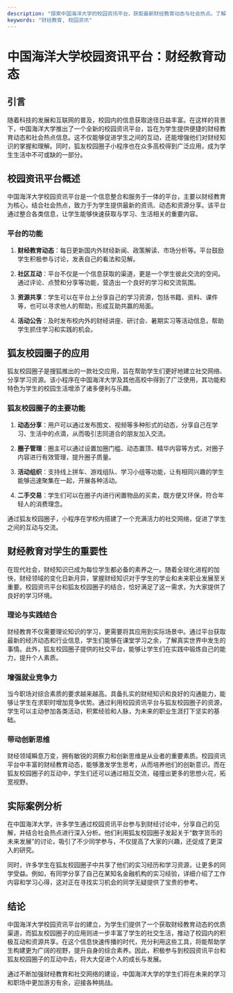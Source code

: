 ```yaml
---
description: "探索中国海洋大学的校园资讯平台，获取最新财经教育动态与社会热点。了解狐友校园圈子小程序在高校中的应用情况，助力学生社交与学术交流。"
keywords: "财经教育, 校园资讯"
---
```

# 中国海洋大学校园资讯平台：财经教育动态

## 引言

随着科技的发展和互联网的普及，校园内的信息获取途径日益丰富。在这样的背景下，中国海洋大学推出了一个全新的校园资讯平台，旨在为学生提供便捷的财经教育动态和社会热点信息。这不仅能够促进学生之间的互动，还能增强他们对财经知识的掌握和理解。同时，狐友校园圈子小程序也在众多高校得到广泛应用，成为学生生活中不可或缺的一部分。

## 校园资讯平台概述

中国海洋大学校园资讯平台是一个信息整合和服务于一体的平台，主要以财经教育为核心，结合社会热点，致力于为学生提供最新的资讯、动态和资源分享。该平台通过整合各类信息，让学生能够快速获取与学习、生活相关的重要内容。

### 平台的功能

1. **财经教育动态**：每日更新国内外财经新闻、政策解读、市场分析等。平台鼓励学生积极参与讨论，发表自己的看法和见解。
   
2. **社区互动**：平台不仅是一个信息获取的渠道，更是一个学生彼此交流的空间。通过评论、点赞和分享等功能，营造出一个良好的学习和交流氛围。

3. **资源共享**：学生可以在平台上分享自己的学习资源，包括书籍、资料、课件等，也可以寻求他人的帮助，形成互助共赢的局面。

4. **活动公告**：及时发布校内外的财经讲座、研讨会、暑期实习等活动信息，帮助学生抓住学习和实践的机会。

## 狐友校园圈子的应用

狐友校园圈子是搜狐推出的一款社交应用，旨在帮助学生们更好地建立社交网络、分享学习资源。该小程序在中国海洋大学及其他高校中得到了广泛使用，其功能和特色为学生的校园生活增添了诸多便利与乐趣。

### 狐友校园圈子的主要功能

1. **动态分享**：用户可以通过发布图文、视频等多种形式的动态，分享自己在学习、生活中的点滴，从而吸引志同道合的朋友加入交流。

2. **圈子管理**：圈主可以通过设置加圈门槛、动态置顶、精华内容等方式，对圈子内容进行有效管理，提升圈子质量。

3. **活动组织**：支持线上拼车、游戏组队、学习小组等功能，让有相同兴趣的学生能够迅速聚集在一起，开展各种活动。

4. **二手交易**：学生们可以在圈子内进行闲置物品的买卖，既方便又环保，符合年轻人的消费理念。

通过狐友校园圈子，小程序在学校内搭建了一个充满活力的社交网络，促进了学生之间的互动与交流。

## 财经教育对学生的重要性

在现代社会，财经知识已成为每位学生都必备的素养之一。随着全球化进程的加快，财经领域的变化日新月异，掌握财经知识对于学生的学业和未来职业发展至关重要。校园资讯平台和狐友校园圈子的结合，恰好满足了这一需求，为大家提供了良好的学习环境。

### 理论与实践结合

财经教育不仅需要理论知识的学习，更需要将其应用到实际场景中。通过平台获取最新的经济动态和行业信息，学生们能够在课堂学习之余，了解真实世界中发生的事情。此外，狐友校园圈子提供的社交平台，能够让学生们在实践中锻炼自己的能力，提升个人素质。

### 增强就业竞争力

当今职场对综合素质的要求越来越高。具备扎实的财经知识和良好的沟通能力，能够让学生在求职时增加竞争优势。通过利用校园资讯平台与狐友校园圈子的资源，学生可以主动参加各类活动，积累经验和人脉，为未来的职业生涯打下坚实的基础。

### 带动创新思维

财经领域瞬息万变，拥有敏锐的洞察力和创新思维是从业者的重要素质。校园资讯平台中丰富的财经教育动态，能够激发学生思考，从而培养他们的创新意识。而在狐友校园圈子的互动中，学生们还可以通过相互交流，碰撞出更多的思想火花，拓宽视野。

## 实际案例分析

在中国海洋大学，许多学生通过校园资讯平台参与到财经讨论中，分享自己的见解，并结合社会热点进行深入分析。他们利用狐友校园圈子发起关于“数字货币的未来发展”的讨论，吸引了不少同学参与，不仅提高了大家的兴趣，还促成了更深入的研究。

同时，许多学生在狐友校园圈子中共享了他们的实习经历和学习资源，让更多的同学受益。例如，有同学分享了自己在某知名金融机构的实习经验，详细介绍了工作内容和学习心得，这对正在寻找实习机会的同学无疑提供了宝贵的参考。

## 结论

中国海洋大学校园资讯平台的建立，为学生们提供了一个获取财经教育动态的优质渠道，而狐友校园圈子的应用则进一步丰富了学生的社交生活，推动了校园内的积极互动和资源共享。在这个信息快速传播的时代，充分利用这些工具，将能帮助学生构建更为广阔的视野，提升自身的综合素养。因此，积极参与到校园资讯平台和狐友校园圈子的互动中去，将大大促进个人的成长与发展。

通过不断加强财经教育和社交网络的建设，中国海洋大学的学生们将在未来的学习和职场中更加游刃有余，迎接各种挑战。
